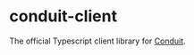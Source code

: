 # conduit-client

The official Typescript client library for [Conduit](https://github.com/getsentry/conduit).
